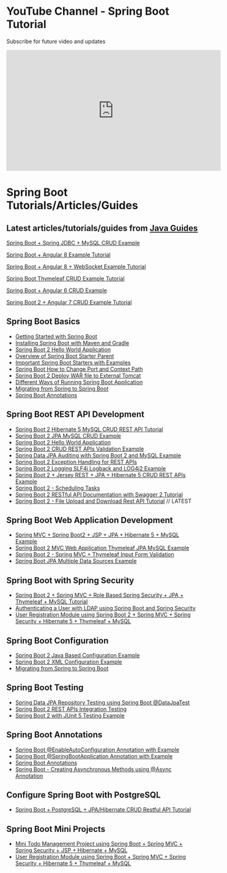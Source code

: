 <h1>YouTube Channel - Spring Boot Tutorial</h1>
<p>Subscribe for future video and updates</p>
<iframe width="560" height="315" src="https://www.youtube.com/embed/videoseries?list=PLGRDMO4rOGcNSBOJOlrgQqGpIgo6_VZgR" frameborder="0" allow="accelerometer; autoplay; encrypted-media; gyroscope; picture-in-picture" allowfullscreen></iframe>

<h1> Spring Boot Tutorials/Articles/Guides </h1>

<h2> Latest articles/tutorials/guides from <a href="https://www.javaguides.net/"> Java Guides</a> </h2>

<a href="https://www.javaguides.net/2019/08/spring-boot-spring-jdbc-mysql-crud-example.html" target="_blank">Spring Boot + Spring JDBC + MySQL CRUD Example
</a>

<a href="https://www.javaguides.net/2019/06/spring-boot-angular-7-crud-example-tutorial.html" target="_blank">Spring Boot + Angular 8 Example Tutorial</a>

<a href="https://www.javaguides.net/2019/06/spring-boot-angular-8-websocket-example-tutorial.html" target="_blank">Spring Boot + Angular 8 + WebSocket Example Tutorial</a>

<a href="https://www.javaguides.net/2019/04/spring-boot-thymeleaf-crud-example-tutorial.html" rel="nofollow" target="_blank">Spring Boot Thymeleaf CRUD Example Tutorial</a>

<a href="https://www.javaguides.net/2019/02/spring-boot-angular-6-crud-example.html" target="_blank">Spring Boot + Angular 6 CRUD Example</a>

<a href="https://www.javaguides.net/2019/02/spring-boot-2-angular-7-crud-example-tutorial.html" target="_blank">Spring Boot 2 + Angular 7 CRUD Example Tutorial</a>



<div dir="ltr" style="text-align: left;" trbidi="on">
<h2 style="text-align: left;">
Spring Boot Basics</h2>
<ul style="text-align: left;">
<li><a href="http://www.javaguides.net/2018/09/getting-started-with-spring-boot.html">Getting Started with Spring Boot</a></li>
<li><a href="http://www.javaguides.net/2018/09/installing-spring-boot-with-maven-and-gradle.html">Installing Spring Boot with Maven and Gradle</a></li>
<li><a href="http://www.javaguides.net/2018/09/spring-boot-building-restful-web-service.html">Spring Boot 2 Hello World Application</a></li>
<li><a href="http://www.javaguides.net/2018/09/overview-of-spring-boot-starter-parent.html">Overview of Spring Boot Starter Parent</a></li>
<li><a href="http://www.javaguides.net/2018/09/important-spring-boot-starters-with-examples.html">Important Spring Boot Starters with Examples</a></li>
<li><a href="http://www.javaguides.net/2018/09/spring-boot-how-to-change-port-and-context-path.html">Spring Boot How to Change Port and Context Path</a></li>
<li><a href="http://www.javaguides.net/2018/09/spring-boot-deploy-war-file-to-external-tomcat.html">Spring Boot 2 Deploy WAR file to External Tomcat</a></li>
<li><a href="http://www.javaguides.net/2018/09/different-ways-of-running-spring-boot-appilcation.html">Different Ways of Running Spring Boot Application</a></li>
<li><a href="https://www.baeldung.com/spring-boot-migration">Migrating from Spring to Spring Boot</a></li>
<li><a href="http://www.javaguides.net/2018/10/spring-boot-annotations.html">Spring Boot Annotations</a></li>
</ul>
<h2 style="text-align: left;">
Spring Boot REST API Development</h2>
<ul style="text-align: left;">
<li><a href="http://www.javaguides.net/2018/09/spring-boot-2-hibernate-5-mysql-crud-rest-api-tutorial.html">Spring Boot 2 Hibernate 5 MySQL CRUD REST API Tutorial</a></li>
<li><a href="http://www.javaguides.net/2018/09/spring-boot-2-jpa-mysql-crud-example.html">Spring Boot 2 JPA MySQL CRUD Example</a></li>
<li><a href="http://www.javaguides.net/2018/09/spring-boot-building-restful-web-service.html">Spring Boot 2 Hello World Application</a></li>
<li><a href="http://www.javaguides.net/2018/09/spring-boot-crud-rest-apis-validation-example.html">Spring Boot 2 CRUD REST APIs Validation Example</a></li>
<li><a href="http://www.javaguides.net/2018/09/spring-data-jpa-auditing-with-spring-boot2-and-mysql-example.html">Spring Data JPA Auditing with Spring Boot 2 and MySQL Example</a></li>
<li><a href="http://www.javaguides.net/2018/09/spring-boot-2-exception-handling-for-rest-apis.html">Spring Boot 2 Exception Handling for REST APIs</a></li>
<li><a href="http://www.javaguides.net/2018/09/spring-boot-2-logging-slf4j-logback-and-log4j-example.html">Spring Boot 2 Logging SLF4j Logback and LOG4j2 Example</a></li>
<li><a href="http://www.javaguides.net/2018/09/spring-boot-2-jersey-rest-jpa-hibernate-5-crud-rest-apis-example.html">Spring Boot 2 + Jersey REST + JPA + Hibernate 5 CRUD REST APIs Example</a></li>
<li><a href="http://www.javaguides.net/2018/10/spring-boot-2-scheduling-tasks.html">Spring Boot 2 - Scheduling Tasks</a></li>
<li><a href="http://www.javaguides.net/2018/10/spring-boot-2-restful-api-documentation-with-swagger2-tutorial.html">Spring Boot 2 RESTful API Documentation with Swagger 2 Tutorial</a></li>
<li><a href="http://www.javaguides.net/2018/11/spring-boot-2-file-upload-and-download-rest-api-tutorial.html">Spring Boot 2 - File Upload and Download Rest API Tutorial</a> // LATEST</li>
</ul>
<h2 style="text-align: left;">
Spring Boot Web Application Development</h2>
<ul style="text-align: left;">
<li><a href="http://www.javaguides.net/2018/09/spring-mvc-using-spring-boot2-jsp-jpa-hibernate5-mysql-example.html">Spring MVC + Spring Boot2 + JSP + JPA + Hibernate 5 + MySQL Example</a></li>
<li><a href="http://www.javaguides.net/2018/09/spring-boot2-mvc-web-application-thymeleaf-jpa-mysql-example.html">Spring Boot 2 MVC Web Application Thymeleaf JPA MySQL Example</a></li>
<li><a href="http://www.javaguides.net/2018/10/spring-boot-spring-mvc-validating-form.html">Spring Boot 2 - Spring MVC + Thymeleaf Input Form Validation</a></li>
<li><a href="http://www.javaguides.net/2018/09/spring-boot-jpa-multiple-data-sources-example.html">Spring Boot JPA Multiple Data Sources Example</a></li>
</ul>
<h2 style="text-align: left;">
Spring Boot with Spring Security</h2>
<div>
<ul style="text-align: left;">
<li><a href="http://www.javaguides.net/2018/09/spring-boot-spring-mvc-role-based-spring-security-jpa-thymeleaf-mysql-tutorial.html">Spring Boot 2 + Spring MVC + Role Based Spring Security + JPA + Thymeleaf + MySQL Tutorial</a></li>
<li><a href="https://spring.io/guides/gs/authenticating-ldap/">Authenticating a User with LDAP using Spring Boot and Spring Security</a></li>
<li><a href="http://www.javaguides.net/2018/10/user-registration-module-using-springboot-springmvc-springsecurity-hibernate5-thymeleaf-mysql.html">User Registration Module using Spring Boot 2 + Spring MVC + Spring Security + Hibernate 5 + Thymeleaf + MySQL</a></li>
</ul>
<h2 style="text-align: left;">
Spring Boot Configuration</h2>
<ul style="text-align: left;">
<li><a href="http://www.javaguides.net/2018/09/spring-boot-java-based-configuration-example.html">Spring Boot 2 Java Based Configuration Example</a></li>
<li><a href="http://www.javaguides.net/2018/09/spring-boot-xml-configuration-example.html">Spring Boot 2 XML Configuration Example</a></li>
<li><a href="https://www.baeldung.com/spring-boot-migration">Migrating from Spring to Spring Boot</a></li>
</ul>
<h2 style="text-align: left;">
Spring Boot Testing</h2>
<ul style="text-align: left;">
<li><a href="http://www.javaguides.net/2018/09/spring-data-jpa-repository-testing-using-spring-boot-datajpatest.html">Spring Data JPA Repository Testing using Spring Boot @DataJpaTest</a></li>
<li><a href="http://www.javaguides.net/2018/09/spring-boot-2-rest-apis-integration-testing.html">Spring Boot 2 REST APIs Integration Testing</a></li>
<li><a href="http://www.javaguides.net/2018/09/spring-boot-2-with-junit-5-testing.html">Spring Boot 2 with JUnit 5 Testing Example</a></li>
</ul>
<h2 style="text-align: left;">
Spring Boot Annotations</h2>
<ul style="text-align: left;">
<li><a href="http://www.javaguides.net/2018/09/spring-boot-enableautoconfiguration-annotation-with-example.html">Spring Boot @EnableAutoConfiguration Annotation with Example</a></li>
<li><a href="http://www.javaguides.net/2018/09/spring-boot-springbootapplication-annotation-with-example.html">Spring Boot @SpringBootApplication Annotation with Example</a></li>
<li><a href="http://www.javaguides.net/2018/10/spring-boot-annotations.html">Spring Boot Annotations</a></li>
<li><a href="http://www.javaguides.net/2018/10/spring-boot-creating-asynchronous-methods-using-async-annotation.html">Spring Boot - Creating Asynchronous Methods using @Async Annotation</a></li>
</ul>
<h2 style="text-align: left;">
Configure Spring Boot with PostgreSQL</h2>
</div>
<div>
<ul style="text-align: left;">
<li><a href="http://www.javaguides.net/2019/01/springboot-postgresql-jpa-hibernate-crud-restful-api-tutorial.html">Spring Boot + PostgreSQL + JPA/Hibernate CRUD Restful API Tutorial</a></li>
</ul>
<h2 style="text-align: left;">
Spring Boot Mini Projects</h2>
<ul style="text-align: left;">
<li><a href="http://www.javaguides.net/2018/09/mini-todo-management-project-using-spring-boot-springmvc-springsecurity-jsp-hibernate-mysql.html">Mini Todo Management Project using Spring Boot + Spring MVC + Spring Security + JSP + Hibernate + MySQL</a></li>
<li><a href="http://www.javaguides.net/2018/10/user-registration-module-using-springboot-springmvc-springsecurity-hibernate5-thymeleaf-mysql.html">User Registration Module using Spring Boot + Spring MVC + Spring Security + Hibernate 5 + Thymeleaf + MySQL</a></li>
</ul>
</div>
</div>
